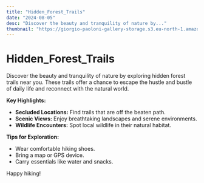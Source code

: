 ```yaml
---
title: "Hidden_Forest_Trails"
date: "2024-08-05"
desc: "Discover the beauty and tranquility of nature by..."
thumbnail: "https://giorgio-paoloni-gallery-storage.s3.eu-north-1.amazonaws.com/Hero_picture_mobile.jpg"
---
```


# Hidden_Forest_Trails

Discover the beauty and tranquility of nature by exploring hidden forest trails near you. These trails offer a chance to escape the hustle and bustle of daily life and reconnect with the natural world.

**Key Highlights:**

- **Secluded Locations:** Find trails that are off the beaten path.
- **Scenic Views:** Enjoy breathtaking landscapes and serene environments.
- **Wildlife Encounters:** Spot local wildlife in their natural habitat.

**Tips for Exploration:**

- Wear comfortable hiking shoes.
- Bring a map or GPS device.
- Carry essentials like water and snacks.

Happy hiking!
